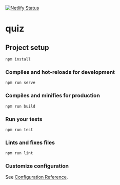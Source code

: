[![Netlify Status](https://api.netlify.com/api/v1/badges/1ff3f4f6-db54-4446-a367-0c4c06dd03c0/deploy-status)](https://app.netlify.com/sites/my-vue-quiz/deploys)

# quiz

## Project setup
```
npm install
```

### Compiles and hot-reloads for development
```
npm run serve
```

### Compiles and minifies for production
```
npm run build
```

### Run your tests
```
npm run test
```

### Lints and fixes files
```
npm run lint
```

### Customize configuration
See [Configuration Reference](https://cli.vuejs.org/config/).
